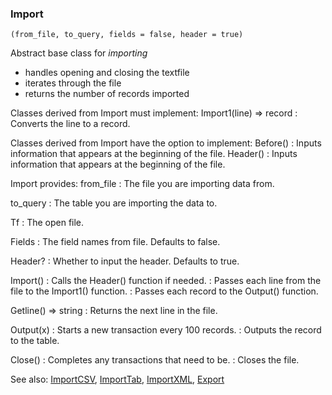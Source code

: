 ### Import

``` suneido
(from_file, to_query, fields = false, header = true)
```

Abstract base class for *importing*

-	handles opening and closing the textfile
-	iterates through the file
-	returns the number of records imported


Classes derived from Import must implement:
Import1(line) => record
: Converts the line to a record.

Classes derived from Import have the option to implement:
Before()
: Inputs information that appears at the beginning of the file.
Header()
: Inputs information that appears at the beginning of the file.

Import provides:
from_file
: The file you are importing data from.

to_query
: The table you are importing the data to.

Tf
: The open file.

Fields
: The field names from file.  Defaults to false.

Header?
: Whether to input the header.  Defaults to true.

Import()
: Calls the Header() function if needed.
: Passes each line from the file to the Import1() function.
: Passes each record to the Output() function.

Getline() => string
: Returns the next line in the file.

Output(x)
: Starts a new transaction every 100 records.
: Outputs the record to the table.

Close()
: Completes any transactions that need to be.
: Closes the file.

See also:
[ImportCSV](<ImportCSV.md>),
[ImportTab](<ImportTab.md>),
[ImportXML](<ImportXML.md>),
[Export](<Export.md>)